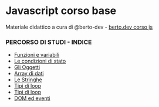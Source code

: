 # Javascript corso base
Materiale didattico a cura di @berto-dev - [berto.dev corso js](https://berto.dev/corsi.html)


### PERCORSO DI STUDI - INDICE

<ul>
  <li> <a href="https://github.com/js-rt-collection/js-basic-course-ita/blob/main/-funzioni-e-variabili.md">Funzioni e variabili</a> </li>
  <li> <a href="https://github.com/js-rt-collection/js-basic-course-ita/blob/main/-le-condizioni-di-stato.md">Le condizioni di stato</a> </li>
  <li> <a href="https://github.com/js-rt-collection/js-basic-course-ita/blob/main/-gli-oggetti.md">Gli Oggetti</a> </li>
  <li> <a href="https://github.com/js-rt-collection/js-basic-course-ita/blob/main/-array-di-dati.md">Array di dati</a> </li>
  <li> <a href="https://github.com/js-rt-collection/js-basic-course-ita/blob/main/-le-stringhe.md">Le Stringhe</a> </li>
  <li> <a href="https://github.com/js-rt-collection/js-basic-course-ita/blob/main/-tipi-di-loop.md">Tipi di loop</a> </li>
  <li> <a href="https://github.com/js-rt-collection/js-basic-course-ita/blob/main/-singleton-e-classi.md">Tipi di loop</a> </li>
  <li> <a href="https://github.com/js-rt-collection/js-basic-course-ita/blob/main/-dom-e-eventi.md">DOM ed eventi</a> </li>
</ul> 
